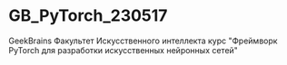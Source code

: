 # GB_PyTorch_230517
GeekBrains
Факультет Искусственного интеллекта
курс "Фреймворк PyTorch для разработки искусственных нейронных сетей"
